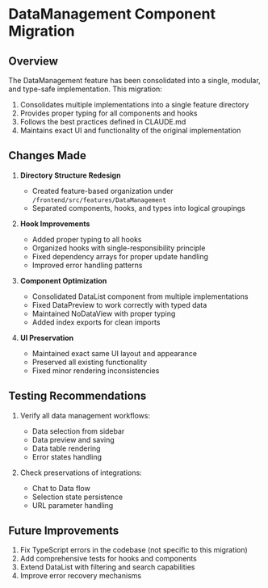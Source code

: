 # DataManagement Component Migration

## Overview

The DataManagement feature has been consolidated into a single, modular, and type-safe implementation. This migration:

1. Consolidates multiple implementations into a single feature directory
2. Provides proper typing for all components and hooks
3. Follows the best practices defined in CLAUDE.md
4. Maintains exact UI and functionality of the original implementation

## Changes Made

1. **Directory Structure Redesign**
   - Created feature-based organization under `/frontend/src/features/DataManagement`
   - Separated components, hooks, and types into logical groupings

2. **Hook Improvements**
   - Added proper typing to all hooks
   - Organized hooks with single-responsibility principle
   - Fixed dependency arrays for proper update handling
   - Improved error handling patterns

3. **Component Optimization**
   - Consolidated DataList component from multiple implementations
   - Fixed DataPreview to work correctly with typed data
   - Maintained NoDataView with proper typing
   - Added index exports for clean imports

4. **UI Preservation**
   - Maintained exact same UI layout and appearance
   - Preserved all existing functionality
   - Fixed minor rendering inconsistencies

## Testing Recommendations

1. Verify all data management workflows:
   - Data selection from sidebar
   - Data preview and saving
   - Data table rendering
   - Error states handling

2. Check preservations of integrations:
   - Chat to Data flow
   - Selection state persistence
   - URL parameter handling

## Future Improvements

1. Fix TypeScript errors in the codebase (not specific to this migration)
2. Add comprehensive tests for hooks and components
3. Extend DataList with filtering and search capabilities
4. Improve error recovery mechanisms